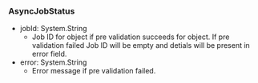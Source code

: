 ### AsyncJobStatus
- jobId: System.String
  - Job ID for object if pre validation succeeds for object. If pre validation failed Job ID will be empty and detials will be present in error field.
- error: System.String
  - Error message if pre validation failed.
